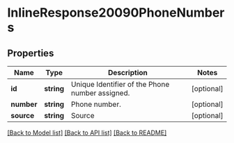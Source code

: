 # InlineResponse20090PhoneNumbers

## Properties
Name | Type | Description | Notes
------------ | ------------- | ------------- | -------------
**id** | **string** | Unique Identifier of the Phone number assigned. | [optional] 
**number** | **string** | Phone number. | [optional] 
**source** | **string** | Source | [optional] 

[[Back to Model list]](../README.md#documentation-for-models) [[Back to API list]](../README.md#documentation-for-api-endpoints) [[Back to README]](../README.md)


